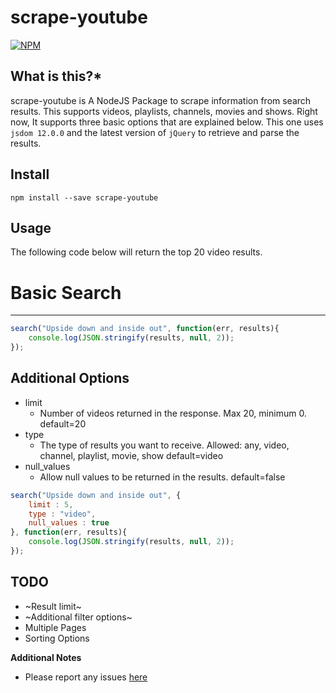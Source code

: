 scrape-youtube
=============

[![NPM](https://nodei.co/npm/scrape-youtube.png?downloads=true)](https://nodei.co/npm/scrape-youtube/)

**What is this?***
------------------
scrape-youtube is A NodeJS Package to scrape information from search results. This supports videos, playlists, channels, movies and shows.
Right now, It supports three basic options that are explained below.
This one uses `jsdom 12.0.0` and the latest version of `jQuery` to retrieve and parse the results.

Install
---------------------

```npm install --save scrape-youtube```

Usage
---------------------

The following code below will return the top 20 video results.

# Basic Search
---------------------

```javascript
search("Upside down and inside out", function(err, results){
    console.log(JSON.stringify(results, null, 2));
});
```

Additional Options
----------------------

- limit
    - Number of videos returned in the response. Max 20, minimum 0.
    default=20
- type
    - The type of results you want to receive.
    Allowed: any, video, channel, playlist, movie, show
    default=video
- null_values
    - Allow null values to be returned in the results.
    default=false


```javascript
search("Upside down and inside out", {
    limit : 5,
    type : "video",
    null_values : true
}, function(err, results){
    console.log(JSON.stringify(results, null, 2));
});
```

TODO
----------------------

- ~Result limit~
- ~Additional filter options~
- Multiple Pages
- Sorting Options

**Additional Notes**
- Please report any issues [here](https://github.com/TryHardHusky/scrape-youtube/issues)